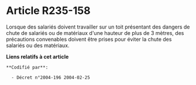 # Article R235-158

Lorsque des salariés doivent travailler sur un toit présentant des dangers de chute de salariés ou de matériaux d'une hauteur
de plus de 3 mètres, des précautions convenables doivent être prises pour éviter la chute des salariés ou des matériaux.

**Liens relatifs à cet article**

	**Codifié par**:

	  - Décret n°2004-196 2004-02-25

